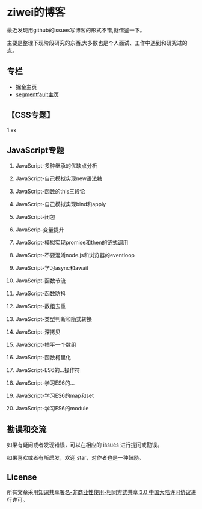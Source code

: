 # ziwei的博客

最近发现用github的issues写博客的形式不错,就借鉴一下。

主要是整理下现阶段研究的东西,大多数也是个人面试、工作中遇到和研究过的点。


## 专栏

- 掘金主页
- [segmentfault主页](https://segmentfault.com/u/ziwei3749)

## 【CSS专题】

1.xx

## JavaScript专题

1. JavaScript-多种继承的优缺点分析

2. JavaScript-自己模拟实现new语法糖

3. JavaScript-函数的this三段论

4. JavaScript-自己模拟实现bind和apply
 
5. JavaScript-闭包

6. JavaScrip-变量提升

7. JavaScript-模拟实现promise和then的链式调用

8. JavaScript-不要混淆node.js和浏览器的eventloop

9. JavaScript-学习async和await

10. JavaScript-函数节流

11. JavaScript-函数防抖

12. JavaScript-数组去重

13. JavaScript-类型判断和隐式转换

14. JavaScript-深拷贝

15. JavaScript-拍平一个数组

16. JavaScript-函数柯里化

17. JavaScript-ES6的...操作符

18. JavaScript-学习ES6的...

19. JavaScript-学习ES6的map和set

20. JavaScript-学习ES6的module


## 勘误和交流

如果有疑问或者发现错误，可以在相应的 issues 进行提问或勘误。

如果喜欢或者有所启发，欢迎 star，对作者也是一种鼓励。

## License

所有文章采用[知识共享署名-非商业性使用-相同方式共享 3.0 中国大陆许可协议](https://creativecommons.org/licenses/by-nc-sa/3.0/cn/)进行许可。



